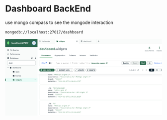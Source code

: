# Dashboard BackEnd
use mongo compass to see the mongode interaction

```sh
mongodb://localhost:27017/dashboard
```

![This represents the configuration is good.](pic/mongodbcompass.png)